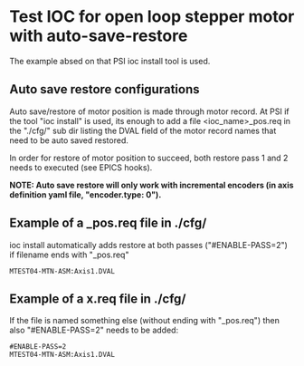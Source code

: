 # Test IOC for open loop stepper motor with auto-save-restore
The example absed on that PSI ioc install tool is used.

## Auto save restore configurations
Auto save/restore of motor position is made through motor record.
At PSI if the tool "ioc install" is used, its enough to add a file \<ioc_name\>_pos.req in the "./cfg/" sub dir listing the DVAL field of the motor record names that need to be auto saved restored.

In order for restore of motor position to succeed, both restore pass 1 and 2 needs to executed (see EPICS hooks).

**NOTE: Auto save restore will only work with incremental encoders (in axis definition yaml file, "encoder.type: 0").**

## Example of a _pos.req file in ./cfg/
ioc install automatically adds restore at both passes ("#ENABLE-PASS=2") if filename ends with  "_pos.req"
```
MTEST04-MTN-ASM:Axis1.DVAL
```
## Example of a x.req file in ./cfg/

If the file is named something else (without ending with "_pos.req") then also "#ENABLE-PASS=2" needs to be added:
```
#ENABLE-PASS=2
MTEST04-MTN-ASM:Axis1.DVAL
```

